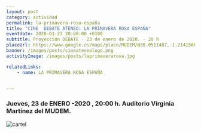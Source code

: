 ```yaml
---
layout: post
category: actividad
permalink: la-primavera-rosa-españa
title: "CINE  DEBATE ATENEO: LA PRIMAVERA ROSA ESPAÑA"
eventdate: 2020-01-23 20:00:00 +0100
subtitle: Proyección DEBATE - 23 de enero de 2020. - 20 h
placeUrl: https://www.google.es/maps/place/MUDEM/@38.0511487,-1.2141566,15z/data=!4m5!3m4!1s0x0:0xde6031502e1b4fbc!8m2!3d38.0511487!4d-1.2141566
banner: /images/posts/cineateneologo.png
activityImage: /images/posts/laprimaverarosa.jpg

relatedLinks:
    - name: LA PRIMAVERA ROSA ESPAÑA


---
```


### Jueves, 23 de ENERO -2020 , 20:00 h. Auditorio Virginia Martínez del MUDEM.

![cartel](/images/posts/laprimaverarosa.jpg)  

